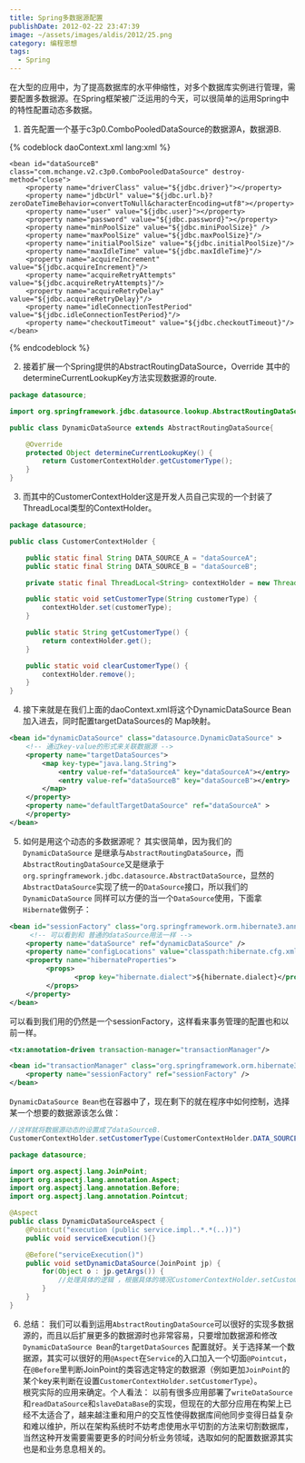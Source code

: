 ```yaml
---
title: Spring多数据源配置
publishDate: 2012-02-22 23:47:39
image: ~/assets/images/aldis/2012/25.png
category: 编程思想
tags:
  - Spring
---
```


在大型的应用中，为了提高数据库的水平伸缩性，对多个数据库实例进行管理，需要配置多数据源。在Spring框架被广泛运用的今天，可以很简单的运用Spring中的特性配置动态多数据。

1. 首先配置一个基于c3p0.ComboPooledDataSource的数据源A，数据源B.

{% codeblock daoContext.xml lang:xml %}
<bean id="dataSourceA" class="com.mchange.v2.c3p0.ComboPooledDataSource" destroy-method="close">
<property name="driverClass" value="${jdbc.driver}"></property>
<property name="jdbcUrl" value="${jdbc.ur.al}?zeroDateTimeBehavior=convertToNull&characterEncoding=utf8"></property>
<property name="user" value="${jdbc.user}"></property>
<property name="password" value="${jdbc.password}"></property>
<property name="minPoolSize" value="${jdbc.miniPoolSize}" />
<property name="maxPoolSize" value="${jdbc.maxPoolSize}"/>  
 <property name="initialPoolSize" value="${jdbc.initialPoolSize}"/>
<property name="maxIdleTime" value="${jdbc.maxIdleTime}"/>
<property name="acquireIncrement" value="${jdbc.acquireIncrement}"/>
<property name="acquireRetryAttempts" value="${jdbc.acquireRetryAttempts}"/>
<property name="acquireRetryDelay" value="${jdbc.acquireRetryDelay}"/>
<property name="idleConnectionTestPeriod" value="${jdbc.idleConnectionTestPeriod}"/>
<property name="checkoutTimeout" value="${jdbc.checkoutTimeout}"/>
</bean>

    <bean id="dataSourceB" class="com.mchange.v2.c3p0.ComboPooledDataSource" destroy-method="close">
    	<property name="driverClass" value="${jdbc.driver}"></property>
    	<property name="jdbcUrl" value="${jdbc.url.b}?zeroDateTimeBehavior=convertToNull&characterEncoding=utf8"></property>
    	<property name="user" value="${jdbc.user}"></property>
    	<property name="password" value="${jdbc.password}"></property>
    	<property name="minPoolSize" value="${jdbc.miniPoolSize}" />
    	<property name="maxPoolSize" value="${jdbc.maxPoolSize}"/>
    	<property name="initialPoolSize" value="${jdbc.initialPoolSize}"/>
    	<property name="maxIdleTime" value="${jdbc.maxIdleTime}"/>
    	<property name="acquireIncrement" value="${jdbc.acquireIncrement}"/>
    	<property name="acquireRetryAttempts" value="${jdbc.acquireRetryAttempts}"/>
    	<property name="acquireRetryDelay" value="${jdbc.acquireRetryDelay}"/>
    	<property name="idleConnectionTestPeriod" value="${jdbc.idleConnectionTestPeriod}"/>
    	<property name="checkoutTimeout" value="${jdbc.checkoutTimeout}"/>
    </bean>

{% endcodeblock %}

<!-- more -->

2. 接着扩展一个Spring提供的AbstractRoutingDataSource，Override 其中的 determineCurrentLookupKey方法实现数据源的route.

```java
package datasource;

import org.springframework.jdbc.datasource.lookup.AbstractRoutingDataSource;

public class DynamicDataSource extends AbstractRoutingDataSource{

    @Override
    protected Object determineCurrentLookupKey() {
        return CustomerContextHolder.getCustomerType();
    }
}
```

3. 而其中的CustomerContextHolder这是开发人员自己实现的一个封装了ThreadLocal类型的ContextHolder。

```java
package datasource;

public class CustomerContextHolder {

    public static final String DATA_SOURCE_A = "dataSourceA";
    public static final String DATA_SOURCE_B = "dataSourceB";

    private static final ThreadLocal<String> contextHolder = new ThreadLocal<String>();

    public static void setCustomerType(String customerType) {
        contextHolder.set(customerType);
    }

    public static String getCustomerType() {
        return contextHolder.get();
    }

    public static void clearCustomerType() {
        contextHolder.remove();
    }
}
```

4. 接下来就是在我们上面的daoContext.xml将这个DynamicDataSource Bean加入进去，同时配置targetDataSources的 Map映射。

```xml
<bean id="dynamicDataSource" class="datasource.DynamicDataSource" >
    <!-- 通过key-value的形式来关联数据源 -->
    <property name="targetDataSources">
        <map key-type="java.lang.String">
            <entry value-ref="dataSourceA" key="dataSourceA"></entry>
            <entry value-ref="dataSourceB" key="dataSourceB"></entry>
        </map>
    </property>
    <property name="defaultTargetDataSource" ref="dataSourceA" >
    </property>
</bean>
```

5. 如何是用这个动态的多数据源呢？ 其实很简单，因为我们的`DynamicDataSource` 是继承与`AbstractRoutingDataSource`，而`AbstractRoutingDataSource`又是继承于`org.springframework.jdbc.datasource.AbstractDataSource`，显然的`AbstractDataSource`实现了统一的`DataSource`接口，所以我们的`DynamicDataSource` 同样可以方便的当一个`DataSource`使用，下面拿`Hibernate`做例子：

```xml
<bean id="sessionFactory" class="org.springframework.orm.hibernate3.annotation.AnnotationSessionFactoryBean">
     <!-- 可以看到和 普通的dataSource用法一样 -->
    <property name="dataSource" ref="dynamicDataSource" />
    <property name="configLocations" value="classpath:hibernate.cfg.xml" />
    <property name="hibernateProperties">
         <props>
                <prop key="hibernate.dialect">${hibernate.dialect}</prop>
         </props>
    </property>
</bean>
```

可以看到我们用的仍然是一个sessionFactory，这样看来事务管理的配置也和以前一样。

```xml
<tx:annotation-driven transaction-manager="transactionManager"/>

<bean id="transactionManager" class="org.springframework.orm.hibernate3.HibernateTransactionManager">
    <property name="sessionFactory" ref="sessionFactory" />
</bean>
```

`DynamicDataSource Bean`也在容器中了，现在剩下的就在程序中如何控制，选择某一个想要的数据源该怎么做：

```java
//这样就将数据源动态的设置成了dataSourceB.
CustomerContextHolder.setCustomerType(CustomerContextHolder.DATA_SOURCE_B);
```

```java
package datasource;

import org.aspectj.lang.JoinPoint;
import org.aspectj.lang.annotation.Aspect;
import org.aspectj.lang.annotation.Before;
import org.aspectj.lang.annotation.Pointcut;

@Aspect
public class DynamicDataSourceAspect {
    @Pointcut("execution (public service.impl..*.*(..))")
    public void serviceExecution(){}

    @Before("serviceExecution()")
    public void setDynamicDataSource(JoinPoint jp) {
        for(Object o : jp.getArgs()) {
            //处理具体的逻辑 ，根据具体的境况CustomerContextHolder.setCustomerType()选取DataSource
        }
    }
}
```

6. 总结： 我们可以看到运用`AbstractRoutingDataSource`可以很好的实现多数据源的，而且以后扩展更多的数据源时也非常容易，只要增加数据源和修改`DynamicDataSource Bean`的`targetDataSources` 配置就好。关于选择某一个数据源，其实可以很好的用`@Aspect`在`Service`的入口加入一个切面`@Pointcut`，在`@Before`里判断JoinPoint的类容选定特定的数据源（例如更加`JoinPoint`的某个key来判断在设置`CustomerContextHolder.setCustomerType`）。  
   根究实际的应用来确定。个人看法： 以前有很多应用部署了`writeDataSource`和`readDataSource`和`slaveDataBase`的实现，但现在的大部分应用在构架上已经不太适合了，越来越注重和用户的交互性使得数据库间他同步变得日益复杂和难以维护，所以在架构系统时不妨考虑使用水平切割的方法来切割数据库，当然这种开发需要需要更多的时间分析业务领域，选取如何的配置数据源其实也是和业务息息相关的。
